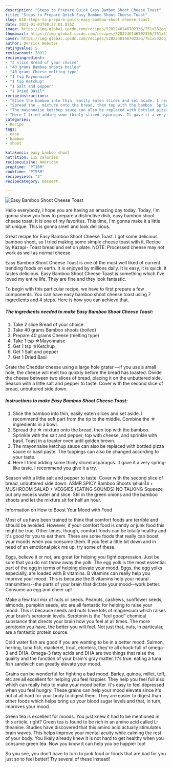 ```yaml
---
description: "Steps to Prepare Quick Easy Bamboo Shoot Cheese Toast"
title: "Steps to Prepare Quick Easy Bamboo Shoot Cheese Toast"
slug: 618-steps-to-prepare-quick-easy-bamboo-shoot-cheese-toast
date: 2021-01-03T00:27:01.855Z
image: https://img-global.cpcdn.com/recipes/5282240146702336/751x532cq70/easy-bamboo-shoot-cheese-toast-recipe-main-photo.jpg
thumbnail: https://img-global.cpcdn.com/recipes/5282240146702336/751x532cq70/easy-bamboo-shoot-cheese-toast-recipe-main-photo.jpg
cover: https://img-global.cpcdn.com/recipes/5282240146702336/751x532cq70/easy-bamboo-shoot-cheese-toast-recipe-main-photo.jpg
author: Derrick Webster
ratingvalue: 5
reviewcount: 20912
recipeingredient:
- "2 slice Bread of your choice"
- "40 grams Bamboo shoots boiled"
- "40 grams Cheese melting type"
- "1 tsp Mayonnaise"
- "1 tsp Ketchup"
- "1 Salt and pepper"
- "1 Dried Basil"
recipeinstructions:
- "Slice the bamboo into thin, easily eaten slices and set aside. I recommend the soft part from the tip to the middle. Combine the ☆ ingredients in a bowl."
- "Spread the ☆ mixture onto the bread, then top with the bamboo. Sprinkle with the salt and pepper, top with cheese, and sprinkle with basil. Toast in a toaster oven until golden brown."
- "The mayonnaise ketchup sauce can also be replaced with bottled pizza sauce or basil paste. The toppings can also be changed according to your taste."
- "Here I tried adding some thinly sliced asparagus. It gave it a very spring-like taste. I recommend you give it a try."
categories:
- Recipe
tags:
- easy
- bamboo
- shoot

katakunci: easy bamboo shoot 
nutrition: 115 calories
recipecuisine: American
preptime: "PT16M"
cooktime: "PT55M"
recipeyield: "2"
recipecategory: Dessert

---
```



![Easy Bamboo Shoot Cheese Toast](https://img-global.cpcdn.com/recipes/5282240146702336/751x532cq70/easy-bamboo-shoot-cheese-toast-recipe-main-photo.jpg)

Hello everybody, I hope you are having an amazing day today. Today, I'm gonna show you how to prepare a distinctive dish, easy bamboo shoot cheese toast. It is one of my favorites. This time, I'm gonna make it a little bit unique. This is gonna smell and look delicious.

Great recipe for Easy Bamboo Shoot Cheese Toast. I got some delicious bamboo shoot, so I tried making some simple cheese toast with it. Recipe by Kazapi- Toast bread and set on plate. NOTE: Processed cheese may not work as well as normal cheese.

Easy Bamboo Shoot Cheese Toast is one of the most well liked of current trending foods on earth. It is enjoyed by millions daily. It is easy, it is quick, it tastes delicious. Easy Bamboo Shoot Cheese Toast is something which I've loved my entire life. They are fine and they look fantastic.


To begin with this particular recipe, we have to first prepare a few components. You can have easy bamboo shoot cheese toast using 7 ingredients and 4 steps. Here is how you can achieve that.

<!--inarticleads1-->

##### The ingredients needed to make Easy Bamboo Shoot Cheese Toast:

1. Take 2 slice Bread of your choice
1. Take 40 grams Bamboo shoots (boiled)
1. Prepare 40 grams Cheese (melting type)
1. Take 1 tsp ☆Mayonnaise
1. Get 1 tsp ☆Ketchup
1. Get 1 Salt and pepper
1. Get 1 Dried Basil


Grate the Cheddar cheese using a large hole grater ―if you use a small hole, the cheese will melt too quickly before the bread has toasted. Divide the cheese between two slices of bread, placing it on the unbuttered side. Season with a little salt and pepper to taste. Cover with the second slice of bread, unbuttered side down. 

<!--inarticleads2-->

##### Instructions to make Easy Bamboo Shoot Cheese Toast:

1. Slice the bamboo into thin, easily eaten slices and set aside. I recommend the soft part from the tip to the middle. Combine the ☆ ingredients in a bowl.
1. Spread the ☆ mixture onto the bread, then top with the bamboo. Sprinkle with the salt and pepper, top with cheese, and sprinkle with basil. Toast in a toaster oven until golden brown.
1. The mayonnaise ketchup sauce can also be replaced with bottled pizza sauce or basil paste. The toppings can also be changed according to your taste.
1. Here I tried adding some thinly sliced asparagus. It gave it a very spring-like taste. I recommend you give it a try.


Season with a little salt and pepper to taste. Cover with the second slice of bread, unbuttered side down. ASMR SPICY Bamboo Shoots ซุปหน่อไม้ + MUSHROOM SALAD + VEGGIES (EATING SOUNDS) NO TALKING Squeeze out any excess water and slice. Stir in the green onions and the bamboo shoots and let the mixture sit for half an hour. 

Information on How to Boost Your Mood with Food


Most of us have been trained to think that comfort foods are terrible and should be avoided. However, if your comfort food is candy or junk food this might be true. Other times, though, comfort foods can be totally healthy and it's good for you to eat them. There are some foods that really can boost your moods when you consume them. If you feel a little bit down and in need of an emotional pick me up, try some of these.

Eggs, believe it or not, are great for helping you fight depression. Just be sure that you do not throw away the yolk. The egg yolk is the most essential part of the egg in terms of helping elevate your mood. Eggs, the egg yolks especially, are loaded with B vitamins. B vitamins can really help you improve your mood. This is because the B vitamins help your neural transmitters--the parts of your brain that dictate your mood--work better. Consume an egg and cheer up!

Make a few trail mix of nuts or seeds. Peanuts, cashews, sunflower seeds, almonds, pumpkin seeds, etc are all fantastic for helping to raise your mood. This is because seeds and nuts have lots of magnesium which raises your brain's serotonin levels. Serotonin is the "feel good" chemical substance that directs your brain how you feel at all times. The more serotonin you have, the better you will feel. Not just that, nuts, in particular, are a fantastic protein source.

Cold water fish are good if you are wanting to be in a better mood. Salmon, herring, tuna fish, mackerel, trout, etcetera, they're all chock-full of omega-3 and DHA. Omega-3 fatty acids and DHA are two things that raise the quality and the function of your brain's gray matter. It's true: eating a tuna fish sandwich can greatly elevate your mood. 

Grains can be wonderful for fighting a bad mood. Barley, quinoa, millet, teff, etc are all excellent for helping you feel happier. They help you feel full also which can really help to make your mood better. It's easy to feel depressed when you feel hungry! These grains can help your mood elevate since it's not at all hard for your body to digest them. They are easier to digest than other foods which helps bring up your blood sugar levels and that, in turn, improves your mood.

Green tea is excellent for moods. You just knew it had to be mentioned in this article, right? Green tea is found to be rich in an amino acid called L-theanine. Studies have discovered that this amino acid actually stimulates brain waves. This helps improve your mental acuity while calming the rest of your body. You likely already knew it is not hard to get healthy when you consume green tea. Now you know it can help you be happier too!

So you see, you don't have to turn to junk food or foods that are bad for you just so to feel better! Try several of these instead!

